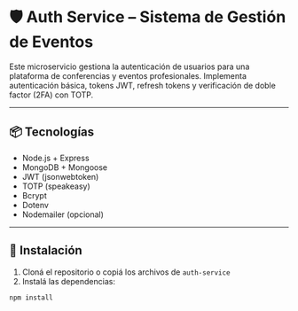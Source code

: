 # 🛡️ Auth Service – Sistema de Gestión de Eventos

Este microservicio gestiona la autenticación de usuarios para una plataforma de conferencias y eventos profesionales. Implementa autenticación básica, tokens JWT, refresh tokens y verificación de doble factor (2FA) con TOTP.

---

## 📦 Tecnologías

- Node.js + Express
- MongoDB + Mongoose
- JWT (jsonwebtoken)
- TOTP (speakeasy)
- Bcrypt
- Dotenv
- Nodemailer (opcional)

---

## 🚀 Instalación

1. Cloná el repositorio o copiá los archivos de `auth-service`
2. Instalá las dependencias:

```bash
npm install
